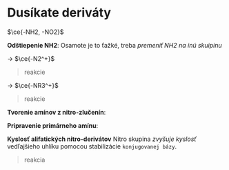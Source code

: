 # Dusíkate deriváty
$\ce{-NH2, -NO2}$

**Odštiepenie NH2**:
Osamote je to ťažké, treba *premeniť NH2 na inú skuipinu*

-> $\ce{-N2^+}$
> reakcie

-> $\ce{-NR3^+}$
> reakcie


**Tvorenie amínov z nitro-zlučenín**:

**Pripravenie primárneho amínu**:

**Kyslosť alifatických nitro-derivátov**
Nitro skupina *zvyšuje kyslosť* vedľajšieho uhlíku pomocou stabilizácie `konjugovanej bázy`.
> reakcia


